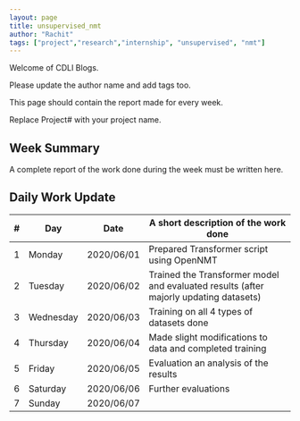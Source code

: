 ```yaml
---
layout: page
title: unsupervised_nmt
author: "Rachit"
tags: ["project","research","internship", "unsupervised", "nmt"]
---
```

Welcome of CDLI Blogs.

Please update the author name and add tags too. 

This page should contain the report made for every week.

Replace Project# with your project name.

## Week Summary

A complete report of the work done during the week must be written here. 


## Daily Work Update

|\#|Day|Date|A short description of the work done|  
|---	|---	|---	|---	|  
|1   	| Monday 	|   2020/06/01	|  Prepared Transformer script using OpenNMT 	|  
|2   	| Tuesday  	|   2020/06/02	|  Trained the Transformer model and evaluated results (after majorly updating datasets) 	|  
|3   	| Wednesday  	|  2020/06/03 	|  Training on all 4 types of datasets done 	|  
|4   	| Thursday  	|   2020/06/04	|  Made slight modifications to data and completed training	|  
|5   	| Friday  	|   2020/06/05	|  Evaluation an analysis of the results 	|  
|6   	| Saturday  	|   2020/06/06	|  Further evaluations 	|  
|7   	| Sunday  	|   2020/06/07	|   	|  
